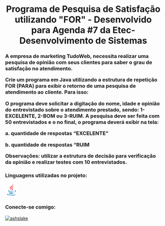 <p align="center">

<h1 align="center"> Programa de Pesquisa de Satisfação utilizando "FOR" - Desenvolvido para Agenda #7 da Etec- Desenvolvimento de Sistemas</h1>

<h3 aling = "left"> 
A empresa de marketing TudoWeb, necessita realizar uma pesquisa de opinião com seus clientes para saber o grau de satisfação no atendimento.

Crie um programa em Java utilizando a estrutura de repetição FOR (PARA) para exibir o retorno de uma pesquisa de atendimento ao cliente. Para isso:

O programa deve solicitar  a digitação do nome, idade e opinião do entrevistado sobre o atendimento prestado, sendo: 1-EXCELENTE, 2-BOM ou 3-RUIM. A pesquisa deve ser feita com 50 entrevistados e o no final, o programa deverá exibir na tela:

a. quantidade de respostas “EXCELENTE”

b. quantidade de respostas “RUIM

Observações: utilizar a estrutura de decisão para verificação da opinião e realizar testes com 10 entrevistados.

</h3>

<h3 align="left">Linguagens utilizadas no projeto:</h3>
<p align="left">
  <a href="https://www.java.com" target="_blank" rel="noreferrer"> <img src="https://raw.githubusercontent.com/devicons/devicon/master/icons/java/java-original.svg" alt="java" width="40" height="40" /> </a>
</p>

<h3 align="left">Conecte-se comigo:</h3>
<p align="left">
  <a href="https://linkedin.com/in/paulo-henrique-a85955285">
    <img align="center" src="https://raw.githubusercontent.com/rahuldkjain/github-profile-readme-generator/master/src/images/icons/Social/linked-in-alt.svg" alt="ashslake" height="30" width="40" />
  </a>
</p>
